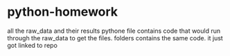 # python-homework
all the raw_data and their results
pythone file contains code that would run through the raw_data to get the files.
folders contains the same code. it just got linked to  repo 

